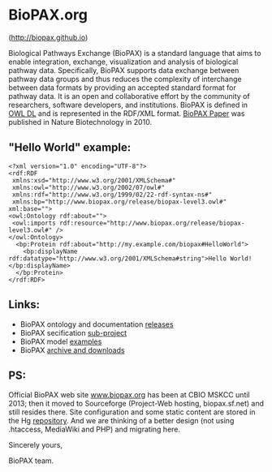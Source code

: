 # BioPAX.org
(http://biopax.github.io)

Biological Pathways Exchange (BioPAX) is a standard language that aims to enable integration, exchange, visualization and analysis of biological pathway data. Specifically, BioPAX supports data exchange between pathway data groups and thus reduces the complexity of interchange between data formats by providing an accepted standard format for pathway data. It is an open and collaborative effort by the community of researchers, software developers, and institutions. BioPAX is defined in [OWL DL](http://www.w3.org/TR/owl-features/) and is represented in the RDF/XML format. [BioPAX Paper](http://www.nature.com/nbt/journal/v28/n9/full/nbt.1666.html) was published in Nature Biotechnology in 2010.

## "Hello World" example:
```
<?xml version="1.0" encoding="UTF-8"?>
<rdf:RDF
 xmlns:xsd="http://www.w3.org/2001/XMLSchema#"
 xmlns:owl="http://www.w3.org/2002/07/owl#"
 xmlns:rdf="http://www.w3.org/1999/02/22-rdf-syntax-ns#"
 xmlns:bp="http://www.biopax.org/release/biopax-level3.owl#" xml:base="">
<owl:Ontology rdf:about="">
 <owl:imports rdf:resource="http://www.biopax.org/release/biopax-level3.owl#" />
</owl:Ontology>
  <bp:Protein rdf:about="http://my.example.com/biopax#HelloWorld">
    <bp:displayName rdf:datatype="http://www.w3.org/2001/XMLSchema#string">Hello World!</bp:displayName>
  </bp:Protein>
</rdf:RDF>
```

## Links:
* BioPAX ontology and documentation [releases](http://www.biopax.org/release/)
* BioPAX secification [sub-project](https://github.com/BioPAX/specification)
* BioPAX model [examples](https://github.com/BioPAX/specification/blob/master/Level3/examples/)
* BioPAX [archive and downloads](http://www.biopax.org/downloads/biopax/)
 
## PS:
Official BioPAX web site www.biopax.org has been at CBIO MSKCC until 2013; 
then it moved to Sourceforge (Project-Web hosting, biopax.sf.net) and still resides there. 
Site configuration and some static content are stored in the Hg [repository](http://hg.code.sf.net/p/biopax/site).
And we are thinking of a better design (not using .htaccess, MediaWiki and PHP) and migrating here.


Sincerely yours,

BioPAX team.
